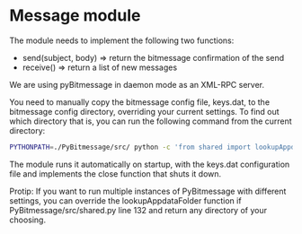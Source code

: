 Message module
==============

The module needs to implement the following two functions:

- send(subject, body) => return the bitmessage confirmation of the send
- receive() => return a list of new messages

We are using pyBitmessage in daemon mode as an XML-RPC server.

You need to manually copy the bitmessage config file, keys.dat, to the bitmessage config directory, overriding your current settings. To find out which directory that is, you can run the following command from the current directory:

```sh
PYTHONPATH=./PyBitmessage/src/ python -c 'from shared import lookupAppdataFolder as f; print(f());'
```

The module runs it automatically on startup, with the keys.dat configuration file and implements the close function that shuts it down.

Protip: If you want to run multiple instances of PyBitmessage with different settings, you can override the lookupAppdataFolder function if PyBitmessage/src/shared.py line 132 and return any directory of your choosing.
